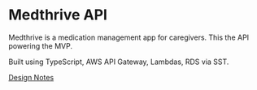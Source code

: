 # Medthrive API

Medthrive is a medication management app for caregivers.  This the API powering the MVP.

Built using TypeScript, AWS API Gateway, Lambdas, RDS via SST.

[Design Notes](https://docs.google.com/document/d/1lZQ15cpvRAOPbPFhcNsnM_V71i-V8CkYG91ndv7g3u0/edit?tab=t.0Z)